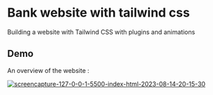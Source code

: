 # Bank website with tailwind css

Building a website with Tailwind CSS with plugins and animations

## Demo

An overview of the website :

<a href="https://ibb.co/m0YxVkw"><img src="https://i.ibb.co/tzNdTgt/screencapture-127-0-0-1-5500-index-html-2023-08-14-20-15-30.png" alt="screencapture-127-0-0-1-5500-index-html-2023-08-14-20-15-30" border="0"></a><br />
